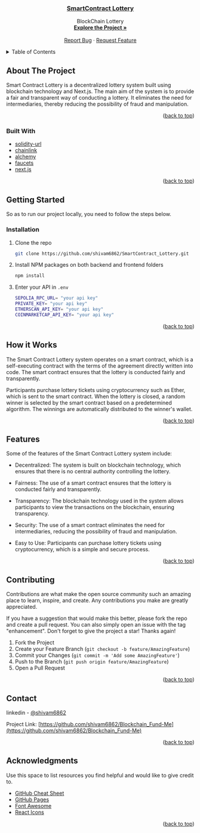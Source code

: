 <div align="center">
<h3> <u>SmartContract Lottery<br> </u></h3>

  <p align="center">
   BlockChain Lottery
    <br />
    <a href="https://github.com/shivam6862/SmartContract_Lottery"><strong>Explore the Project »</strong></a>
    <br />
    <br />
    <a href="https://github.com/shivam6862/SmartContract_Lottery/issues">Report Bug</a>
    ·
    <a href="https://github.com/shivam6862/SmartContract_Lottery/issues">Request Feature</a>
  </p>
</div>

<!-- TABLE OF CONTENTS -->
<details>
  <summary>Table of Contents</summary>
  <ol>
    <li>
      <a href="#about-the-project">About The Project</a>
      <ul>
        <li><a href="#built-with">Built With</a></li>
      </ul>
    </li>
    <li><a href="#usage">How it Works</a></li>
    <li><a href="#contributing">Contributing</a></li>
    <li><a href="#contact">Contact</a></li>
    <li><a href="#acknowledgments">Acknowledgments</a></li>
  </ol>
</details>

<!-- ABOUT THE PROJECT -->

## About The Project

Smart Contract Lottery is a decentralized lottery system built using blockchain technology and Next.js. The main aim of the system is to provide a fair and transparent way of conducting a lottery. It eliminates the need for intermediaries, thereby reducing the possibility of fraud and manipulation.

<p align="right">(<a href="#readme-top">back to top</a>)</p>

### Built With

- [solidity-url]
- [chainlink]
- [alchemy]
- [faucets]
- [next.js]

<p align="right">(<a href="#readme-top">back to top</a>)</p>

<!-- GETTING STARTED -->

## Getting Started

So as to run our project locally, you need to follow the steps below.

### Installation

1. Clone the repo
   ```sh
   git clone https://github.com/shivam6862/SmartContract_Lottery.git
   ```
2. Install NPM packages on both backend and frontend folders
   ```sh
   npm install
   ```
3. Enter your API in `.env`

   ```sh
   SEPOLIA_RPC_URL= "your api key"
   PRIVATE_KEY= "your api key"
   ETHERSCAN_API_KEY= "your api key"
   COINMARKETCAP_API_KEY= "your api key"
   ```

<p align="right">(<a href="#readme-top">back to top</a>)</p>

## How it Works

The Smart Contract Lottery system operates on a smart contract, which is a self-executing contract with the terms of the agreement directly written into code. The smart contract ensures that the lottery is conducted fairly and transparently.<br/>

Participants purchase lottery tickets using cryptocurrency such as Ether, which is sent to the smart contract. When the lottery is closed, a random winner is selected by the smart contract based on a predetermined algorithm. The winnings are automatically distributed to the winner's wallet. <br/>

<p align="right">(<a href="#readme-top">back to top</a>)</p>

## Features

Some of the features of the Smart Contract Lottery system include:

- Decentralized: The system is built on blockchain technology, which ensures that there is no central authority controlling the lottery.

- Fairness: The use of a smart contract ensures that the lottery is conducted fairly and transparently.

- Transparency: The blockchain technology used in the system allows participants to view the transactions on the blockchain, ensuring transparency.

- Security: The use of a smart contract eliminates the need for intermediaries, reducing the possibility of fraud and manipulation.

- Easy to Use: Participants can purchase lottery tickets using cryptocurrency, which is a simple and secure process.

<p align="right">(<a href="#readme-top">back to top</a>)</p>

<!-- CONTRIBUTING -->

## Contributing

Contributions are what make the open source community such an amazing place to learn, inspire, and create. Any contributions you make are greatly appreciated.

If you have a suggestion that would make this better, please fork the repo and create a pull request. You can also simply open an issue with the tag "enhancement".
Don't forget to give the project a star! Thanks again!

1. Fork the Project
2. Create your Feature Branch (`git checkout -b feature/AmazingFeature`)
3. Commit your Changes (`git commit -m 'Add some AmazingFeature'`)
4. Push to the Branch (`git push origin feature/AmazingFeature`)
5. Open a Pull Request

<p align="right">(<a href="#readme-top">back to top</a>)</p>

## Contact

linkedin - [@shivam6862](https://www.linkedin.com/in/shivam-kumar-14701b249/)

Project Link: [https://github.com/shivam6862/Blockchain_Fund-Me](https://github.com/shivam6862/Blockchain_Fund-Me)

<p align="right">(<a href="#readme-top">back to top</a>)</p>

## Acknowledgments

Use this space to list resources you find helpful and would like to give credit to.

- [GitHub Cheat Sheet](https://github.com/filecoin-project/community/discussions/585)
- [GitHub Pages](https://pages.github.com)
- [Font Awesome](https://fontawesome.com)
- [React Icons](https://react-icons.github.io/react-icons/search)

<p align="right">(<a href="#readme-top">back to top</a>)</p>

[next.js]: https://img.shields.io/badge/next.js-000000?style=for-the-badge&logo=nextdotjs&logoColor=white
[next-url]: https://nextjs.org/
[react.js]: https://img.shields.io/badge/React-20232A?style=for-the-badge&logo=react&logoColor=61DAFB
[react-url]: https://reactjs.org/
[solidity-url]: https://docs.soliditylang.org/en/v0.8.19/
[chainlink]: https://docs.chain.link/
[alchemy]: https://dashboard.alchemy.com/
[faucets]: https://faucets.chain.link/sepolia
